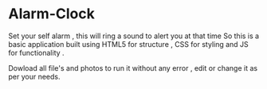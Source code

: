 # Alarm-Clock
Set your self alarm , this will ring a sound to alert you at that time
So this is a basic application built using HTML5 for structure , CSS for styling and JS for functionality .

Dowload all file's and photos to run it without any error , edit or change it as per your needs.
